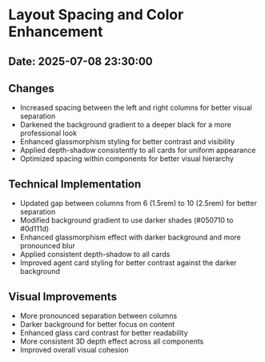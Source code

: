 # Layout Spacing and Color Enhancement

## Date: 2025-07-08 23:30:00

## Changes
- Increased spacing between the left and right columns for better visual separation
- Darkened the background gradient to a deeper black for a more professional look
- Enhanced glassmorphism styling for better contrast and visibility
- Applied depth-shadow consistently to all cards for uniform appearance
- Optimized spacing within components for better visual hierarchy

## Technical Implementation
- Updated gap between columns from 6 (1.5rem) to 10 (2.5rem) for better separation
- Modified background gradient to use darker shades (#050710 to #0d111d)
- Enhanced glassmorphism effect with darker background and more pronounced blur
- Applied consistent depth-shadow to all cards
- Improved agent card styling for better contrast against the darker background

## Visual Improvements
- More pronounced separation between columns
- Darker background for better focus on content
- Enhanced glass card contrast for better readability
- More consistent 3D depth effect across all components
- Improved overall visual cohesion
